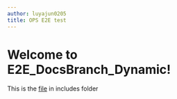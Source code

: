 ```yaml
---
author: luyajun0205
title: OPS E2E test
---
```


# Welcome to E2E_DocsBranch_Dynamic!

This is the [file](./includes/includefile.md) in includes folder
